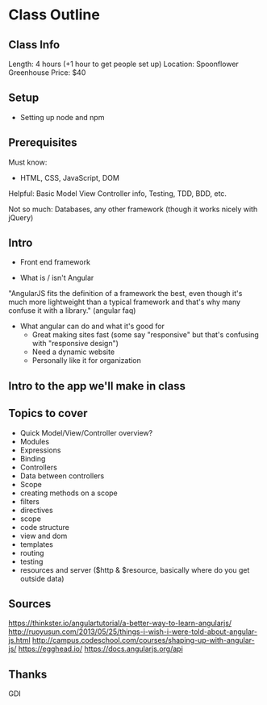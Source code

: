 # Class Outline

## Class Info

Length: 4 hours (+1 hour to get people set up)
Location: Spoonflower Greenhouse
Price: $40

## Setup

- Setting up node and npm

## Prerequisites
Must know:
- HTML, CSS, JavaScript, DOM

Helpful:
Basic Model View Controller info, Testing, TDD, BDD, etc.

Not so much:
Databases, any other framework (though it works nicely with jQuery)


## Intro
* Front end framework

* What is / isn't Angular  

"AngularJS fits the definition of a framework the best, even though it's much more lightweight than a typical framework and that's why many confuse it with a library." (angular faq)

* What angular can do and what it's good for
    * Great making sites fast (some say "responsive" but that's confusing with "responsive design")
    * Need a dynamic website
    * Personally like it for organization

## Intro to the app we'll make in class

## Topics to cover

- Quick Model/View/Controller overview?
- Modules
- Expressions
- Binding
- Controllers
- Data between controllers
- Scope
- creating methods on a scope
- filters
- directives
- scope
- code structure
- view and dom
- templates
- routing
- testing
- resources and server ($http & $resource, basically where do you get outside data)

## Sources

https://thinkster.io/angulartutorial/a-better-way-to-learn-angularjs/
http://ruoyusun.com/2013/05/25/things-i-wish-i-were-told-about-angular-js.html
http://campus.codeschool.com/courses/shaping-up-with-angular-js/
https://egghead.io/
https://docs.angularjs.org/api

## Thanks

GDI
